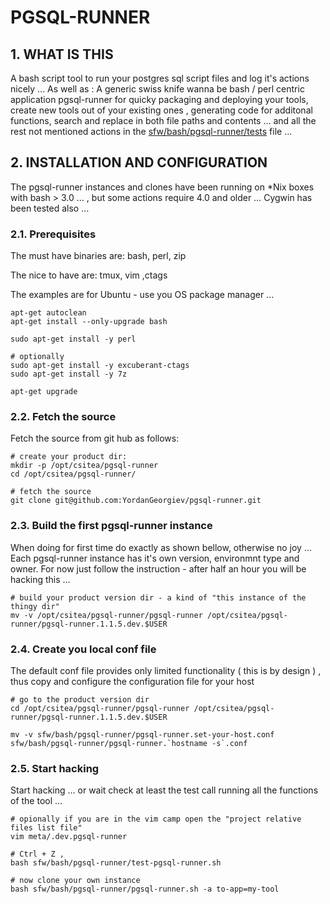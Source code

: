 #  PGSQL-RUNNER


    

## 1. WHAT IS THIS
A bash script tool to run your postgres sql script files and log it's actions nicely ... As well as :
A generic swiss knife wanna be bash / perl centric application pgsql-runner for quicky packaging and deploying your tools, create new tools out of your existing ones , generating code for additonal functions, search and replace in both file paths and contents ... and all the rest not mentioned actions in the [sfw/bash/pgsql-runner/tests](sfw/bash/pgsql-runner/tests/all-pgsql-runner-tests.lst) file ...

    

## 2. INSTALLATION AND CONFIGURATION
The pgsql-runner instances and clones have been running on *Nix boxes with bash &gt; 3.0 … , but some actions require 4.0 and older …
Cygwin has been tested also … 

    

### 2.1. Prerequisites
The must have binaries are:
 bash, perl, zip

The nice to have are:
 tmux, vim ,ctags

The examples are for Ubuntu - use you OS package manager …

    apt-get autoclean
    apt-get install --only-upgrade bash
    
    sudo apt-get install -y perl
    
    # optionally 
    sudo apt-get install -y excuberant-ctags
    sudo apt-get install -y 7z
    
    apt-get upgrade

### 2.2. Fetch the source
Fetch the source from git hub as follows:

    # create your product dir:
    mkdir -p /opt/csitea/pgsql-runner
    cd /opt/csitea/pgsql-runner/
    
    # fetch the source
    git clone git@github.com:YordanGeorgiev/pgsql-runner.git

### 2.3. Build the first pgsql-runner instance
When doing for first time do exactly as shown bellow, otherwise no joy ... 
Each pgsql-runner instance has it's own version, environmnt type and owner. For now just follow the instruction - after half an hour you will be hacking this … 

    
    # build your product version dir - a kind of "this instance of the thingy dir"
    mv -v /opt/csitea/pgsql-runner/pgsql-runner /opt/csitea/pgsql-runner/pgsql-runner.1.1.5.dev.$USER
    

### 2.4. Create you local conf file
The default conf file provides only limited functionality ( this is by design ) , thus copy and configure the configuration file for your host

    # go to the product version dir
    cd /opt/csitea/pgsql-runner/pgsql-runner /opt/csitea/pgsql-runner/pgsql-runner.1.1.5.dev.$USER
    
    mv -v sfw/bash/pgsql-runner/pgsql-runner.set-your-host.conf sfw/bash/pgsql-runner/pgsql-runner.`hostname -s`.conf

### 2.5. Start hacking
Start hacking … or wait check at least the test call running all the functions of the tool … 

    # opionally if you are in the vim camp open the "project relative files list file"
    vim meta/.dev.pgsql-runner
    
    # Ctrl + Z , 
    bash sfw/bash/pgsql-runner/test-pgsql-runner.sh 
    
    # now clone your own instance
    bash sfw/bash/pgsql-runner/pgsql-runner.sh -a to-app=my-tool

